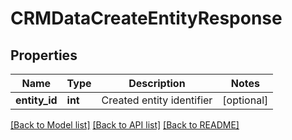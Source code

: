 # CRMDataCreateEntityResponse

## Properties
Name | Type | Description | Notes
------------ | ------------- | ------------- | -------------
**entity_id** | **int** | Created entity identifier | [optional] 

[[Back to Model list]](../README.md#documentation-for-models) [[Back to API list]](../README.md#documentation-for-api-endpoints) [[Back to README]](../README.md)

